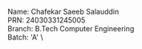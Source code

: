 Name: Chafekar Saeeb Salauddin \
PRN: 24030331245005 \
Branch: B.Tech Computer Engineering \
Batch: 'A' \
